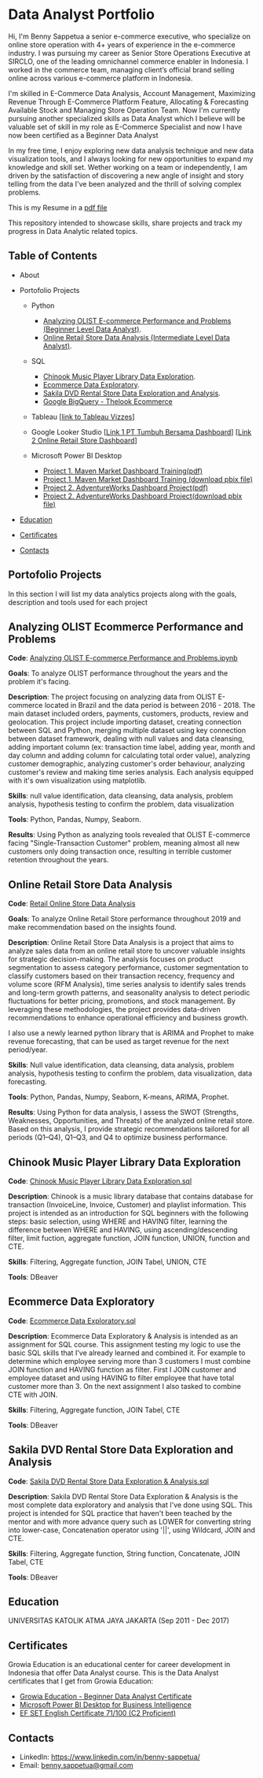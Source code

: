 # Data Analyst Portfolio
Hi, I'm Benny Sappetua a senior e-commerce executive, who specialize on online store operation with 4+ years of experience in the e-commerce industry. I was pursuing my career as Senior Store Operations Executive at SIRCLO, one of the leading omnichannel commerce enabler in Indonesia. I worked in the commerce team, managing client’s official brand selling online across various e-commerce platform in Indonesia.

I'm skilled in E-Commerce Data Analysis, Account Management, Maximizing Revenue Through E-Commerce Platform Feature, Allocating & Forecasting Available Stock and Managing Store Operation Team. Now I'm currently pursuing another specialized skills as Data Analyst which I believe will be valuable set of skill in my role as E-Commerce Specialist and now I have now been certified as a Beginner Data Analyst 

In my free time, I enjoy exploring new data analysis technique and new data visualization tools, and I always looking for new opportunities to expand my knowledge and skill set. Wether working on a team or independently, I am driven by the satisfaction of discovering a new angle of insight and story telling from the data I've been analyzed and the thrill of solving complex problems.

This is my Resume in a [pdf file](https://drive.google.com/file/d/1hTTVTBvhK4vruDIcQDxzu3IR803ObkWr/view?usp=sharing)

This repository intended to showcase skills, share projects and track my progress in Data Analytic related topics.

## Table of Contents

- About

- Portofolio Projects
  - Python
    - [Analyzing OLIST E-commerce Performance and Problems (Beginner Level Data Analyst)](#Analyzing-OLIST-Ecommerce-Performance-and-Problems).
    - [Online Retail Store Data Analysis (Intermediate Level Data Analyst)](#Online-Retail-Store-Data-Analysis).

  - SQL
    - [Chinook Music Player Library Data Exploration](#Chinook-Music-Player-Library-Data-Exploration).
    - [Ecommerce Data Exploratory](#Ecommerce-Data-Exploratory).
    - [Sakila DVD Rental Store Data Exploration and Analysis](#Sakila-DVD-Rental-Store-Data-Exploration-and-Analysis).
    - [Google BigQuery - Thelook Ecommerce](https://console.cloud.google.com/bigquery?sq=440166613534:ed4d78a9441840e190283bcbdbf0cec5)
  
  - Tableau [[link to Tableau Vizzes](https://public.tableau.com/app/profile/benny.sappetua/vizzes)]
 
  - Google Looker Studio
    [[Link 1 PT Tumbuh Bersama Dashboard](https://lookerstudio.google.com/reporting/0472e6cc-860c-4648-9042-28ceeb4e36a7/page/xzDXE)]
    [[Link 2 Online Retail Store Dashboard](https://lookerstudio.google.com/u/0/reporting/586f3766-0165-4fbf-91e5-1d037651434f/page/juIsE)]

  - Microsoft Power BI Desktop
    - [Project 1. Maven Market Dashboard Training(pdf)](https://github.com/bennysappetua/Data-Analyst-Portfolio/blob/main/Maven%20Market%20Dashboard%20Training.pdf)
    - [Project 1. Maven Market Dashboard Training (download pbix file)](https://github.com/bennysappetua/Data-Analyst-Portfolio/blob/main/Maven%20Market%20Dashboard%20Training.pbix)
    - [Project 2. AdventureWorks Dashboard Project(pdf)](https://github.com/bennysappetua/Data-Analyst-Portfolio/blob/main/AdventureWorks%20Dashboard%20Project.pdf)
    - [Project 2. AdventureWorks Dashboard Project(download pbix file)](https://github.com/bennysappetua/Data-Analyst-Portfolio/blob/main/AdventureWorks%20Dashboard%20Project.pbix)

 - [Education](#Education)

 - [Certificates](#Certificates)

 - [Contacts](#Contacts)


## Portofolio Projects
In this section I will list my data analytics projects along with the goals, description and tools used for each project 

## Analyzing OLIST Ecommerce Performance and Problems
__Code__: [Analyzing OLIST E-commerce Performance and Problems.ipynb](https://github.com/bennysappetua/Data-Analyst-Portofolio/blob/c89762ffdc57cfab3b1ad8b791e73022a4d9a30b/OLIST%20E-commerce%20Data%20Analysis.ipynb)

__Goals__: To analyze OLIST performance throughout the years and the problem it's facing.

__Description__: The project focusing on analyzing data from OLIST E-commerce located in Brazil and the data period is between 2016 - 2018. The main dataset included orders, payments, customers, products, review and geolocation. This project include importing dataset, creating connection between SQL and Python, merging multiple dataset using key connection between dataset framework, dealing with null values and data cleansing, adding important column (ex: transaction time label, adding year, month and day column and adding column for calculating total order value), analyzing customer demographic, analyzing customer's order behaviour, analyzing customer's review and making time series analysis. Each analysis equipped with it's own visualization using matplotlib.

__Skills__: null value identification, data cleansing, data analysis, problem analysis, hypothesis testing to confirm the problem, data visualization

__Tools__: Python, Pandas, Numpy, Seaborn.

__Results__: Using Python as analyzing tools revealed that OLIST E-commerce facing "Single-Transaction Customer" problem, meaning almost all new customers only doing transaction once, resulting in terrible customer retention throughout the years.


## Online Retail Store Data Analysis
__Code__: [Retail Online Store Data Analysis](https://github.com/bennysappetua/Data-Analyst-Portfolio/blob/main/Retail%20Store%20Data%20Analysis.ipynb)

__Goals__: To analyze Online Retail Store performance throughout 2019 and make recommendation based on the insights found.

__Description__: Online Retail Store Data Analysis is a project that aims to analyze sales data from an online retail store to uncover valuable insights for strategic decision-making. The analysis focuses on product segmentation to assess category performance, customer segmentation to classify customers based on their transaction recency, frequency and volume score (RFM Analysis), time series analysis to identify sales trends and long-term growth patterns, and seasonality analysis to detect periodic fluctuations for better pricing, promotions, and stock management. By leveraging these methodologies, the project provides data-driven recommendations to enhance operational efficiency and business growth.

I also use a newly learned python library that is ARIMA and Prophet to make revenue forecasting, that can be used as target revenue for the next period/year.  

__Skills__: Null value identification, data cleansing, data analysis, problem analysis, hypothesis testing to confirm the problem, data visualization, data forecasting.

__Tools__: Python, Pandas, Numpy, Seaborn, K-means, ARIMA, Prophet.

__Results__: Using Python for data analysis, I assess the SWOT (Strengths, Weaknesses, Opportunities, and Threats) of the analyzed online retail store. Based on this analysis, I provide strategic recommendations tailored for all periods (Q1–Q4), Q1–Q3, and Q4 to optimize business performance.

     
## Chinook Music Player Library Data Exploration
__Code__: [Chinook Music Player Library Data Exploration.sql](https://github.com/bennysappetua/Data-Analyst-Portofolio/blob/main/Chinook%20Music%20Player%20Library%20Data%20Exploration.sql)

__Description__: Chinook is a music library database that contains database for transaction (InvoiceLine, Invoice, Customer) and playlist information. This project is intended as an introduction for SQL beginners with the following steps: basic selection, using WHERE and HAVING filter, learning the difference between WHERE and HAVING, using ascending/descending filter, limit fuction, aggregate function, JOIN function, UNION, function and CTE.

__Skills__: Filtering, Aggregate function, JOIN Tabel, UNION, CTE

__Tools__: DBeaver

    
## Ecommerce Data Exploratory
__Code__: [Ecommerce Data Exploratory.sql](https://github.com/bennysappetua/Data-Analyst-Portofolio/blob/main/Ecommerce%20Data%20Exploratory.sql)

__Description__: Ecommerce Data Exploratory & Analysis is intended as an assignment for SQL course. This assignment testing my logic to use the basic SQL skills that I've already learned and combined it. For example to determine which employee serving more than 3 customers I must combine JOIN function and HAVING function as filter. First I JOIN customer and employee dataset and using HAVING to filter employee that have total customer more than 3. On the next assignment I also tasked to combine CTE with JOIN. 

__Skills__: Filtering, Aggregate function, JOIN Tabel, CTE

__Tools__: DBeaver

  
## Sakila DVD Rental Store Data Exploration and Analysis
__Code__: [Sakila DVD Rental Store Data Exploration & Analysis.sql](https://github.com/bennysappetua/Data-Analyst-Portofolio/blob/main/Sakila%20DVD%20Rental%20Store%20Data%20Exploration%20%26%20Analysis.sql)

__Description__: Sakila DVD Rental Store Data Exploration & Analysis is the most complete data exploratory and analysis that I've done using SQL. This project is intended for SQL practice that haven't been teached by the mentor and with more advance query such as LOWER for converting string into lower-case, Concatenation operator using '||', using Wildcard, JOIN and CTE.  

__Skills__: Filtering, Aggregate function, String function, Concatenate, JOIN Tabel, CTE

__Tools__: DBeaver


## Education
UNIVERSITAS KATOLIK ATMA JAYA JAKARTA (Sep 2011 - Dec 2017)

## Certificates
Growia Education is an educational center for career development in Indonesia that offer Data Analyst course. This is the Data Analyst certificates that I get from Growia Education:  
- [Growia Education - Beginner Data Analyst Certificate ](https://drive.google.com/file/d/1y1phKCs-LUPmPvgWhe42NXpm_FKHLiqz/view?usp=sharing)
- [Microsoft Power BI Desktop for Business Intelligence ](https://www.udemy.com/certificate/UC-8dc3ceca-8673-4a4b-b50d-cff8c51054b2/)
- [EF SET English Certificate 71/100 (C2 Proficient) ](https://cert.efset.org/en/r1iSVj)

## Contacts
- LinkedIn: https://www.linkedin.com/in/benny-sappetua/
- Email: benny.sappetua@gmail.com
